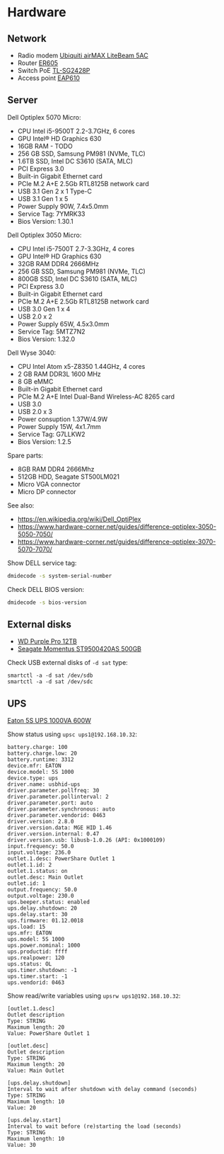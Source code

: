 # Hardware

## Network

* Radio modem [Ubiquiti airMAX LiteBeam 5AC](https://eu.store.ui.com/eu/en/pro/products/litebeam-5ac)
* Router [ER605](https://www.tp-link.com/en/business-networking/vpn-router/er605/)
* Switch PoE [TL-SG2428P](https://www.tp-link.com/en/business-networking/omada-switch-poe/tl-sg2428p/v1/)
* Access point [EAP610](https://www.tp-link.com/en/business-networking/omada-wifi-ceiling-mount/eap610/v3/)

## Server

Dell Optiplex 5070 Micro:

* CPU Intel i5-9500T 2.2-3.7GHz, 6 cores
* GPU Intel® HD Graphics 630
* 16GB RAM - TODO
* 256 GB SSD, Samsung PM981 (NVMe, TLC)
* 1.6TB SSD, Intel DC S3610 (SATA, MLC)
* PCI Express 3.0
* Built-in Gigabit Ethernet card
* PCIe M.2 A+E 2.5Gb RTL8125B network card
* USB 3.1 Gen 2 x 1 Type-C
* USB 3.1 Gen 1 x 5
* Power Supply 90W, 7.4x5.0mm
* Service Tag: 7YMRK33
* Bios Version: 1.30.1

Dell Optiplex 3050 Micro:

* CPU Intel i5-7500T 2.7-3.3GHz, 4 cores
* GPU Intel® HD Graphics 630
* 32GB RAM DDR4 2666MHz
* 256 GB SSD, Samsung PM981 (NVMe, TLC)
* 800GB SSD, Intel DC S3610 (SATA, MLC)
* PCI Express 3.0
* Built-in Gigabit Ethernet card
* PCIe M.2 A+E 2.5Gb RTL8125B network card
* USB 3.0 Gen 1 x 4
* USB 2.0 x 2
* Power Supply 65W, 4.5x3.0mm
* Service Tag: 5MTZ7N2
* Bios Version: 1.32.0

Dell Wyse 3040:

* CPU Intel Atom x5-Z8350 1.44GHz, 4 cores
* 2 GB RAM DDR3L 1600 MHz
* 8 GB eMMC
* Built-in Gigabit Ethernet card
* PCIe M.2 A+E Intel Dual-Band Wireless-AC 8265 card
* USB 3.0
* USB 2.0 x 3
* Power consuption 1.37W/4.9W
* Power Supply 15W, 4x1.7mm
* Service Tag: G7LLKW2
* Bios Version: 1.2.5

Spare parts:

* 8GB RAM DDR4 2666Mhz
* 512GB HDD, Seagate ST500LM021
* Micro VGA connector
* Micro DP connector

See also:

* <https://en.wikipedia.org/wiki/Dell_OptiPlex>
* <https://www.hardware-corner.net/guides/difference-optiplex-3050-5050-7050/>
* <https://www.hardware-corner.net/guides/difference-optiplex-3070-5070-7070/>

Show DELL service tag:

```bash
dmidecode -s system-serial-number
```

Check DELL BIOS version:

```bash
dmidecode -s bios-version
```

## External disks

* [WD Purple Pro 12TB](https://www.westerndigital.com/products/internal-drives/wd-purple-pro-sata-hdd?sku=WD121PURP)
* [Seagate Momentus ST9500420AS 500GB](https://www.seagate.com/docs/pdf/datasheet/disc/ds_momentus_7200_4.pdf)

Check USB external disks of `-d sat` type:

```shell
smartctl -a -d sat /dev/sdb
smartctl -a -d sat /dev/sdc
```

## UPS

[Eaton 5S UPS 1000VA 600W](https://www.eaton.com/pl/pl-pl/skuPage.5S1000I.html)

Show status using `upsc ups1@192.168.10.32`:

```
battery.charge: 100
battery.charge.low: 20
battery.runtime: 3312
device.mfr: EATON
device.model: 5S 1000
device.type: ups
driver.name: usbhid-ups
driver.parameter.pollfreq: 30
driver.parameter.pollinterval: 2
driver.parameter.port: auto
driver.parameter.synchronous: auto
driver.parameter.vendorid: 0463
driver.version: 2.8.0
driver.version.data: MGE HID 1.46
driver.version.internal: 0.47
driver.version.usb: libusb-1.0.26 (API: 0x1000109)
input.frequency: 50.0
input.voltage: 236.0
outlet.1.desc: PowerShare Outlet 1
outlet.1.id: 2
outlet.1.status: on
outlet.desc: Main Outlet
outlet.id: 1
output.frequency: 50.0
output.voltage: 230.0
ups.beeper.status: enabled
ups.delay.shutdown: 20
ups.delay.start: 30
ups.firmware: 01.12.0018
ups.load: 15
ups.mfr: EATON
ups.model: 5S 1000
ups.power.nominal: 1000
ups.productid: ffff
ups.realpower: 120
ups.status: OL
ups.timer.shutdown: -1
ups.timer.start: -1
ups.vendorid: 0463
```

Show read/write variables using `upsrw ups1@192.168.10.32`:

```
[outlet.1.desc]
Outlet description
Type: STRING
Maximum length: 20
Value: PowerShare Outlet 1

[outlet.desc]
Outlet description
Type: STRING
Maximum length: 20
Value: Main Outlet

[ups.delay.shutdown]
Interval to wait after shutdown with delay command (seconds)
Type: STRING
Maximum length: 10
Value: 20

[ups.delay.start]
Interval to wait before (re)starting the load (seconds)
Type: STRING
Maximum length: 10
Value: 30
```
